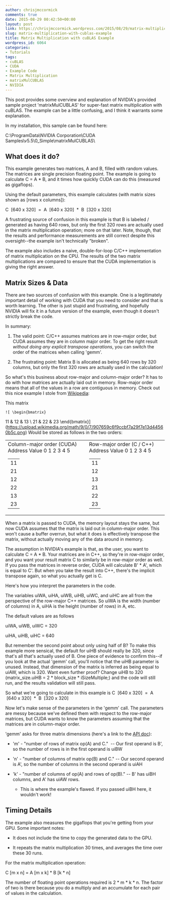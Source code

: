```yaml
---
author: chrisjmccormick
comments: true
date: 2015-08-29 00:42:50+00:00
layout: post
link: https://chrisjmccormick.wordpress.com/2015/08/29/matrix-multiplication-with-cublas-example/
slug: matrix-multiplication-with-cublas-example
title: Matrix Multiplication with cuBLAS Example
wordpress_id: 6064
categories:
- Tutorials
tags:
- cuBLAS
- CUDA
- Example Code
- Matrix Multiplication
- matrixMulCUBLAS
- NVIDIA
---
```


This post provides some overview and explanation of NVIDIA's provided sample project 'matrixMulCUBLAS' for super-fast matrix multiplication with cuBLAS. The example can be a little confusing, and I think it warrants some explanation.

In my installation, this sample can be found here:

C:\ProgramData\NVIDIA Corporation\CUDA Samples\v5.5\0_Simple\matrixMulCUBLAS\


## What does it do?


This example generates two matrices, A and B, filled with random values. The matrices are single precision floating point. The example is going to calculate C = A * B, and it times how quickly CUDA can do this (measured as gigaflops).

Using the default parameters, this example calculates (with matrix sizes shown as [rows x columns]):


C  [640 x 320]  =  A  [640 x 320]  *  B  [320 x 320]


A frustrating source of confusion in this example is that B is labeled / generated as having 640 rows, but only the first 320 rows are actually used in the matrix multiplication operation; more on that later. Note, though, that the results and performance measurements are still correct despite this oversight--the example isn't technically "broken".

The example also includes a naive, double-for-loop C/C++ implementation of matrix multiplication on the CPU. The results of the two matrix multiplications are compared to ensure that the CUDA implementation is giving the right answer.


## Matrix Sizes & Data


There are two sources of confusion with this example. One is a legitimately important detail of working with CUDA that you need to consider and that is worth learning. The other is just stupid and frustrating, and hopefully NVIDIA will fix it in a future version of the example, even though it doesn't strictly break the code.

In summary:



	
  1. The valid point: C/C++ assumes matrices are in row-major order, but CUDA assumes they are in column major order. To get the right result _without doing any explicit transpose operations_, you can switch the order of the matrices when calling 'gemm'.

	
  2. The frustrating point: Matrix B is allocated as being 640 rows by 320 columns, but only the first 320 rows are actually used in the calculation!


So what's this business about row-major and column-major order? It has to do with how matrices are actually laid out in memory. Row-major order means that all of the values in a row are contiguous in memory. Check out this nice example I stole from [Wikipedia](https://en.wikipedia.org/wiki/Row-major_order#Explanation_and_example):

This matrix



    ![ \begin{bmatrix}
11 & 12 & 13 \\
21 & 22 & 23 \end{bmatrix}](https://upload.wikimedia.org/math/9/0/7/907659c6f9ccbf7a29f7e13d44560b5c.png)
Would be stored as follows in the two orders:
<table class="multicol" >
<tbody >
<tr >

<td >
<table class="wikitable" >Column-major order (CUDA)
<tbody >
<tr >
Address
Value
</tr>
<tr >
0

<td >11
</td>
</tr>
<tr >
1

<td >21
</td>
</tr>
<tr >
2

<td >12
</td>
</tr>
<tr >
3

<td >22
</td>
</tr>
<tr >
4

<td >13
</td>
</tr>
<tr >
5

<td >23
</td>
</tr>
</tbody>
</table>

</td>

<td >
<table class="wikitable" >Row-major order
(C / C++)
<tbody >
<tr >
Address
Value
</tr>
<tr >
0

<td >11
</td>
</tr>
<tr >
1

<td >12
</td>
</tr>
<tr >
2

<td >13
</td>
</tr>
<tr >
3

<td >21
</td>
</tr>
<tr >
4

<td >22
</td>
</tr>
<tr >
5

<td >23
</td>
</tr>
</tbody>
</table>

</td>
</tr>
</tbody>
</table>
When a matrix is passed to CUDA, the memory layout stays the same, but now CUDA assumes that the matrix is laid out in column-major order. This won't cause a buffer overrun, but what it does is effectively transpose the matrix, without actually moving any of the data around in memory.

The assumption in NVIDIA's example is that, as the user, you want to calculate C = A * B. Your matrices are in C++, so they're in row-major order, and you want your result matrix C to similarly be in row-major order as well. If you pass the matrices in reverse order, CUDA will calculate B' * A', which is equal to C'. But when you take the result into C++, there's the implicit transpose again, so what you actually get is C.

Here's how you interpret the parameters in the code.

The variables uiWA, uiHA, uiWB, uiHB, uiWC, and uiHC are all from the perspective of the row-major C++ matrices. So uiWA is the width (number of columns) in A, uiHA is the height (number of rows) in A, etc.

The default values are as follows

uiWA, uiWB, uiWC = 320

uiHA, uiHB, uiHC = 640

But remember the second point about only using half of B? To make this example more sensical, the default for uiHB should really be 320, since that's all that's actually used of B. One piece of evidence to confirm this--if you look at the actual 'gemm' call, you'll notice that the uiHB parameter is unused. Instead, that dimension of the matrix is inferred as being equal to uiAW, which is 320. Want even further proof? Change uiHB to 320 (matrix_size.uiHB = 2 * block_size * iSizeMultiple;) and the code will still run, and the results validation will still pass.

So what we're going to calculate in this example is C  [640 x 320]  =  A  [640 x 320]  *  B  [320 x 320]

Now let's make sense of the parameters in the 'gemm' call. The parameters are messy because we've defined them with respect to the row-major matrices, but CUDA wants to know the parameters assuming that the matrices are in column-major order.

'gemm' asks for three matrix dimensions (here's a link to the [API doc](http://docs.nvidia.com/cuda/cublas/index.html#cublas-lt-t-gt-gemm)):



	
  * 'm' - "number of rows of matrix op(A) and C."  -- Our first operand is B', so the number of rows is in the first operand is uiBW

	
  * 'n' - "number of columns of matrix op(B) and C." -- Our second operand is A', so the number of columns in the second operand is uiAH

	
  * 'k' - "number of columns of op(A) and rows of op(B)." -- B' has uiBH columns, and A' has uiAW rows.

	
    * This is where the example's flawed. If you passed uiBH here, it wouldn't work!








## Timing Details


The example also measures the gigaflops that you're getting from your GPU. Some important notes:



	
  * It does not include the time to copy the generated data to the GPU.

	
  * It repeats the matrix multiplication 30 times, and averages the time over these 30 runs.


For the matrix multiplication operation:

C [m x n] = A [m x k] * B [k * n]

The number of floating point operations required is 2 * m * k * n. The factor of two is there because you do a multiply and an accumulate for each pair of values in the calculation.


